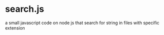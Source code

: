 # search.js
a small javascript code on node js that search for string in files with specific extension
